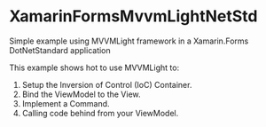 # XamarinFormsMvvmLightNetStd
Simple example using MVVMLight framework in a Xamarin.Forms DotNetStandard application

This example shows hot to use MVVMLight to:

1) Setup the Inversion of Control (IoC) Container.
2) Bind the ViewModel to the View.
3) Implement a Command.
4) Calling code behind from your ViewModel.
